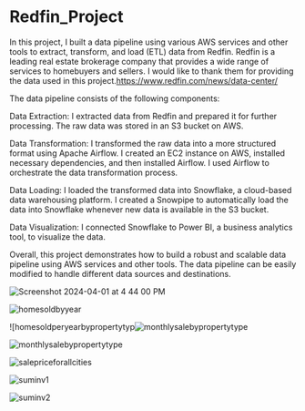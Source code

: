 # Redfin_Project
In this project, I built a data pipeline using various AWS services and other tools to extract, transform, and load (ETL) data from Redfin.
Redfin is a leading real estate brokerage company that provides a wide range of services to homebuyers and sellers. 
I would like to thank them for providing the data used in this project.https://www.redfin.com/news/data-center/

The data pipeline consists of the following components:

Data Extraction: I extracted data from Redfin and prepared it for further processing. The raw data was stored in an S3 bucket on AWS.

Data Transformation: I transformed the raw data into a more structured format using Apache Airflow.
I created an EC2 instance on AWS, installed necessary dependencies, and then installed Airflow.
I used Airflow to orchestrate the data transformation process.

Data Loading: I loaded the transformed data into Snowflake, a cloud-based data warehousing platform.
I created a Snowpipe to automatically load the data into Snowflake whenever new data is available in the S3 bucket.

Data Visualization: I connected Snowflake to Power BI, a business analytics tool, to visualize the data.

Overall, this project demonstrates how to build a robust and scalable data pipeline using AWS services and other tools. The data pipeline can be easily modified to handle different data sources and destinations.



![Screenshot 2024-04-01 at 4 44 00 PM](https://github.com/darsh996/Redfin_Project-AWS-Airflow-Snowflake-PowerBI/assets/97582053/93776e13-f073-462a-97a7-9a636080ca88)



![homesoldbyyear](https://github.com/darsh996/Redfin_Project-AWS-Airflow-Snowflake-PowerBI/assets/97582053/14dacffa-b48f-4993-8a9e-ad5fe69c5c4a)


![homesoldperyearbypropertytyp![monthlysalebypropertytype](https://github.com/darsh996/Redfin_Project-AWS-Airflow-Snowflake-PowerBI/assets/97582053/1b84a317-6fea-432e-869a-009e6a4e2c3d)


![monthlysalebypropertytype](https://github.com/darsh996/Redfin_Project-AWS-Airflow-Snowflake-PowerBI/assets/97582053/3c5e5728-6e86-415e-b8ab-737bc3fabc96)


![salepriceforallcities](https://github.com/darsh996/Redfin_Project-AWS-Airflow-Snowflake-PowerBI/assets/97582053/f27ba039-4ae0-47f1-9efe-315c482af8fc)


![suminv1](https://github.com/darsh996/Redfin_Project-AWS-Airflow-Snowflake-PowerBI/assets/97582053/9cbf77e3-71e4-4939-9252-a96e30588711)


![suminv2](https://github.com/darsh996/Redfin_Project-AWS-Airflow-Snowflake-PowerBI/assets/97582053/b4c6ee4a-ecad-489d-92d8-fed1f5fd8695)
